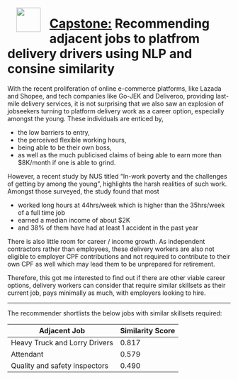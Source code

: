 <img src="http://imgur.com/1ZcRyrc.png" style="float: left; margin: 20px; height: 55px">

# <u><b>Capstone:</b></u> Recommending adjacent jobs to platfrom delivery drivers using NLP and consine similarity

With the recent proliferation of online e-commerce platforms, like Lazada and Shopee, and tech companies like Go-JEK and Deliveroo, providing last-mile delivery services, it is not surprising that we also saw an explosion of jobseekers turning to platform delivery work as a career option, especially amongst the young. These individuals are enticed by, 
- the low barriers to entry, 
- the perceived flexible working hours,
- being able to be their own boss, 
- as well as the much publicised claims of being able to earn more than $8K/month if one is able to grind.

However, a recent study by NUS titled “In-work poverty and the challenges of getting by among the young”, highlights the harsh realities of such work. Amongst those surveyed, the study found that most 
- worked long hours at 44hrs/week which is higher than the 35hrs/week of a full time job
- earned a median income of about $2K
- and 38% of them have had at least 1 accident in the past year 

There is also little room for career / income growth. As independent contractors rather than employees, these delivery workers are also not eligible to employer CPF contributions and not required to contribute to their own CPF as well which may lead them to be unprepared for retirement. 

Therefore, this got me interested to find out if there are other viable career options, delivery workers can consider that require similar skillsets as their current job, pays minimally as much, with employers looking to hire.

---------------------------
The recommender shortlists the below jobs with similar skillsets required:

| Adjacent Job     | Similarity Score |
| ----------- | ----------- |
| Heavy Truck and Lorry Drivers   | 0.817      |
| Attendant   |0.579      |
| Quality and safety inspectors   | 0.490     |



